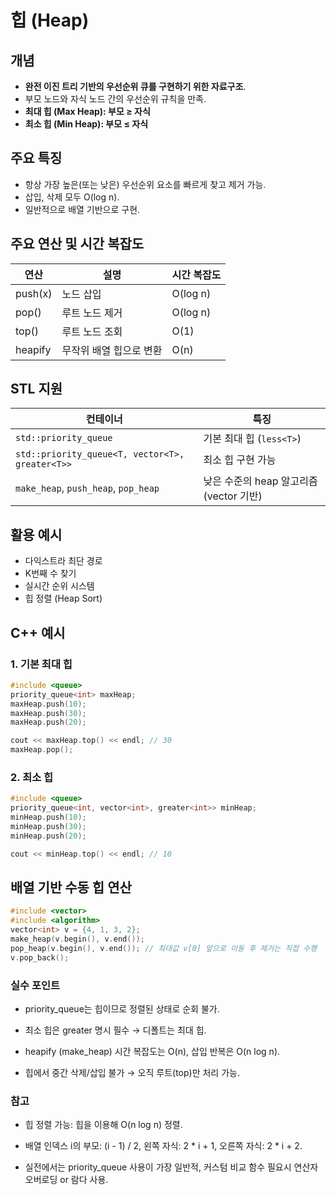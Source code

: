 # 힙 (Heap)

## 개념
- **완전 이진 트리 기반의 우선순위 큐를 구현하기 위한 자료구조**.
- 부모 노드와 자식 노드 간의 우선순위 규칙을 만족.
- **최대 힙 (Max Heap): 부모 ≥ 자식**  
- **최소 힙 (Min Heap): 부모 ≤ 자식**

## 주요 특징
- 항상 가장 높은(또는 낮은) 우선순위 요소를 빠르게 찾고 제거 가능.
- 삽입, 삭제 모두 O(log n).
- 일반적으로 배열 기반으로 구현.

## 주요 연산 및 시간 복잡도
| 연산      | 설명                 | 시간 복잡도 |
|---------|--------------------|------------|
| push(x) | 노드 삽입             | O(log n)   |
| pop()   | 루트 노드 제거         | O(log n)   |
| top()   | 루트 노드 조회         | O(1)       |
| heapify | 무작위 배열 힙으로 변환 | O(n)       |

## STL 지원
| 컨테이너               | 특징                               |
|-----------------------|---------------------------------|
| `std::priority_queue`  | 기본 최대 힙 (`less<T>`)          |
| `std::priority_queue<T, vector<T>, greater<T>>` | 최소 힙 구현 가능        |
| `make_heap`, `push_heap`, `pop_heap` | 낮은 수준의 heap 알고리즘 (vector 기반) |

## 활용 예시
- 다익스트라 최단 경로
- K번째 수 찾기
- 실시간 순위 시스템
- 힙 정렬 (Heap Sort)

## C++ 예시

### 1. 기본 최대 힙
```cpp
#include <queue>
priority_queue<int> maxHeap;
maxHeap.push(10);
maxHeap.push(30);
maxHeap.push(20);

cout << maxHeap.top() << endl; // 30
maxHeap.pop();
```
### 2. 최소 힙
```cpp
#include <queue>
priority_queue<int, vector<int>, greater<int>> minHeap;
minHeap.push(10);
minHeap.push(30);
minHeap.push(20);

cout << minHeap.top() << endl; // 10
```

## 배열 기반 수동 힙 연산
```cpp
#include <vector>
#include <algorithm>
vector<int> v = {4, 1, 3, 2};
make_heap(v.begin(), v.end());
pop_heap(v.begin(), v.end()); // 최대값 v[0] 앞으로 이동 후 제거는 직접 수행
v.pop_back();
```

### 실수 포인트
- priority_queue는 힙이므로 정렬된 상태로 순회 불가.

- 최소 힙은 greater<T> 명시 필수 → 디폴트는 최대 힙.

- heapify (make_heap) 시간 복잡도는 O(n), 삽입 반복은 O(n log n).

- 힙에서 중간 삭제/삽입 불가 → 오직 루트(top)만 처리 가능.

### 참고
- 힙 정렬 가능: 힙을 이용해 O(n log n) 정렬.

- 배열 인덱스 i의 부모: (i - 1) / 2, 왼쪽 자식: 2 * i + 1, 오른쪽 자식: 2 * i + 2.

- 실전에서는 priority_queue 사용이 가장 일반적, 커스텀 비교 함수 필요시 연산자 오버로딩 or 람다 사용.
